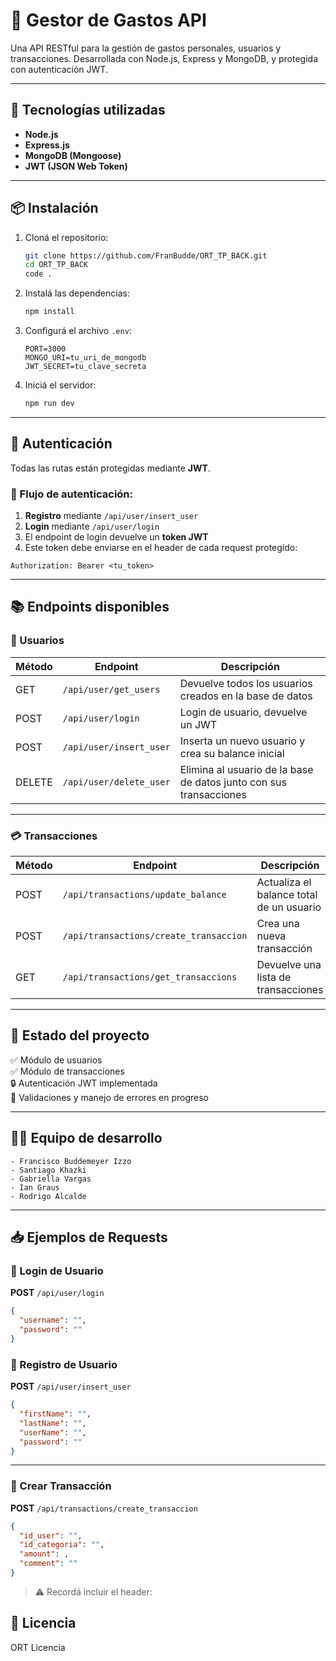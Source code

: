 # 💸 Gestor de Gastos API

Una API RESTful para la gestión de gastos personales, usuarios y transacciones. Desarrollada con Node.js, Express y MongoDB, y protegida con autenticación JWT.

---

## 🚀 Tecnologías utilizadas

- **Node.js**
- **Express.js**
- **MongoDB (Mongoose)**
- **JWT (JSON Web Token)**

---

## 📦 Instalación

1. Cloná el repositorio:
   ```bash
   git clone https://github.com/FranBudde/ORT_TP_BACK.git
   cd ORT_TP_BACK
   code .
   ```


2. Instalá las dependencias:
   ```bash
   npm install
   ```

3. Configurá el archivo `.env`:
   ```env
   PORT=3000
   MONGO_URI=tu_uri_de_mongodb
   JWT_SECRET=tu_clave_secreta
   ```

4. Iniciá el servidor:
   ```bash
   npm run dev
   ```

---

## 🔐 Autenticación

Todas las rutas están protegidas mediante **JWT**.

### 🔑 Flujo de autenticación:
1. **Registro** mediante `/api/user/insert_user`
2. **Login** mediante `/api/user/login`
3. El endpoint de login devuelve un **token JWT**
4. Este token debe enviarse en el header de cada request protegido:

```
Authorization: Bearer <tu_token>
```

---

## 📚 Endpoints disponibles

### 👤 Usuarios

| Método | Endpoint                      | Descripción |
|--------|-------------------------------|-------------|
| GET    | `/api/user/get_users`         | Devuelve todos los usuarios creados en la base de datos |
| POST   | `/api/user/login`             | Login de usuario, devuelve un JWT |
| POST   | `/api/user/insert_user`       | Inserta un nuevo usuario y crea su balance inicial |
| DELETE | `/api/user/delete_user`       | Elimina al usuario de la base de datos junto con sus transacciones |

---

### 💳 Transacciones

| Método | Endpoint                               | Descripción |
|--------|----------------------------------------|-------------|
| POST   | `/api/transactions/update_balance`     | Actualiza el balance total de un usuario |
| POST   | `/api/transactions/create_transaccion` | Crea una nueva transacción |
| GET    | `/api/transactions/get_transaccions`   | Devuelve una lista de transacciones |

---

## 📌 Estado del proyecto

✅ Módulo de usuarios  
✅ Módulo de transacciones  
🔒 Autenticación JWT implementada  
🚧 Validaciones y manejo de errores en progreso

---

## 🧑‍💻 Equipo de desarrollo

    - Francisco Buddemeyer Izzo
    - Santiago Khazki
    - Gabriella Vargas
    - Ian Graus
    - Rodrigo Alcalde

---


## 📥 Ejemplos de Requests

### 🧾 Login de Usuario

**POST** `/api/user/login`

```json
{
  "username": "",
  "password": ""
}
```

### 🧾 Registro de Usuario

**POST** `/api/user/insert_user`

```json
{
  "firstName": "",
  "lastName": "",
  "userName": "",
  "password": ""
}
```
---

### 🧾 Crear Transacción

**POST** `/api/transactions/create_transaccion`

```json
{
  "id_user": "",
  "id_categoria": "",
  "amount": ,
  "comment": ""
}
```

> ⚠️ Recordá incluir el header:

## 📃 Licencia

ORT Licencia 